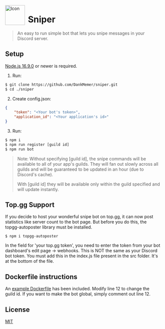 <img width="64" height="64" align="left" style="float: left; margin: 10px 10px 0 0;" alt="Icon" src="https://imgur.com/dRSYp1f.png">

# Sniper

> An easy to run simple bot that lets you snipe messages in your Discord server.

## Setup

[Node.js 16.9.0](https://nodejs.org) or newer is required.

1. Run:

```bash
$ git clone https://github.com/DankMemer/sniper.git
$ cd ./sniper
```

2. Create config.json:

```json
{
	"token": "<Your bot's token>",
	"application_id": "<Your application's id>"
}
```

3. Run:

```bash
$ npm i
$ npm run register [guild id]
$ npm run bot
```

> Note:
> Without specifying [guild id], the snipe commands will be available to all of your app's guilds. They will fan out slowly across all guilds and will be guaranteed to be updated in an hour (due to Discord's cache).
> 
> With [guild id] they will be available only within the guild specified and will update instantly.

## Top.gg Support

If you decide to host your wonderful snipe bot on top.gg, it can now post statistics like server count to the bot page.
But before you do this, the topgg-autoposter library must be installed.

```
$ npm i topgg-autoposter
```

In the field for 'your top.gg token', you need to enter the token from your bot dashboard's edit page -> webhooks. This is NOT the same as your Discord bot token.
You must add this in the index.js file present in the src folder. It's at the bottom of the file. 

## Dockerfile instructions
An [example Dockerfile](Dockerfile.example) has been included. Modify line 12 to change the guild id. If you want to make the bot global, simply comment out line 12.

## License

[MIT](https://tldrlegal.com/license/mit-license)
